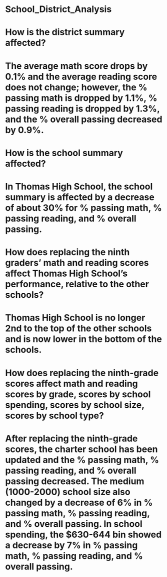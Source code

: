 # School_District_Analysis
# How is the district summary affected?
# The average math score drops by 0.1% and the average reading score does not change; however, the % passing math is dropped by 1.1%, % passing reading is dropped by 1.3%, and the % overall passing decreased by 0.9%.

# How is the school summary affected?
# In Thomas High School, the school summary is affected by a decrease of  about 30% for % passing math, % passing reading, and % overall passing.

# How does replacing the ninth graders’ math and reading scores affect Thomas High School’s performance, relative to the other schools?
# Thomas High School is no longer 2nd to the top of the other schools and is now lower in the bottom of the schools.

# How does replacing the ninth-grade scores affect math and reading scores by grade, scores by school spending, scores by school size, scores by school type?
# After replacing the ninth-grade scores, the charter school has been updated and the % passing math, % passing reading, and % overall passing decreased. The medium (1000-2000) school size also changed by a decrease of 6% in % passing math, % passing reading, and % overall passing. In school spending, the $630-644 bin showed a decrease by 7% in % passing math, % passing reading, and % overall passing. 
